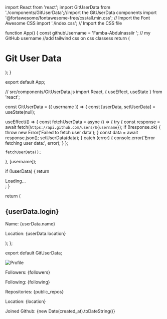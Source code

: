 import React from 'react';
import GitUserData from './components/GitUserData';//import the GitUserData components
import '@fortawesome/fontawesome-free/css/all.min.css'; // Import the Font Awesome CSS
import './index.css'; // Import the CSS file 

function App() {
  const githubUsername = 'Famba-Abdulnassiir  '; // my GitHub username
//add tailwind css on css classess
  return (
    <div className="container mx-auto py-4">
      <h1 className="text-4xl font-bold mb-4">Git User Data</h1>
      <GitUserData username={githubUsername} />
    </div>
  );
}

export default App;


// src/components/GitUserData.js
import React, { useEffect, useState } from 'react';

const GitUserData = ({ username }) => {
  const [userData, setUserData] = useState(null);

  useEffect(() => {
    const fetchUserData = async () => {
      try {
        const response = await fetch(`https://api.github.com/users/${username}`);
        if (!response.ok) {
          throw new Error('Failed to fetch user data');
        }
        const data = await response.json();
        setUserData(data);
      } catch (error) {
        console.error('Error fetching user data:', error);
      }
    };

    fetchUserData();
  }, [username]);

  if (!userData) {
    return <div>Loading...</div>;
  }

  return (
    <div>
      <h2 className="text-xl font-bold mb-2">
        <i className="fas fa-user"></i> {userData.login}
      </h2>
      <p className="text-lg">
        <i className="fas fa-user-circle"></i> Name: {userData.name}
      </p>
      <p className="text-lg">
        <i className="fas fa-map-marker-alt"></i> Location: {userData.location}
      </p>
    </div>
  );
};

export default GitUserData;




<img src={avatar_url} alt="Profile" className="profile-image mb-2" />
      <p>
        <i className="fas fa-users"></i> Followers: {followers}
      </p>
      <p>
        <i className="fas fa-user-friends"></i> Following: {following}
      </p>
      <p>
        <i className="fas fa-code-branch"></i> Repositories: {public_repos}
      </p>
      <p>
        <i className="fas fa-map-marker-alt"></i> Location: {location}
      </p>
      <p>
        <i className="fas fa-clock"></i> Joined Github: {new Date(created_at).toDateString()}
      </p>